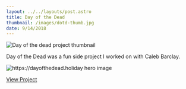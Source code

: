 ```yaml
---
layout: ../../layouts/post.astro
title: Day of the Dead
thumbnail: /images/dotd-thumb.jpg
date: 9/14/2018
---
```

![Day of the dead project thumbnail](/images/dotd-thumb.jpg)

Day of the Dead was a fun side project I worked on with Caleb Barclay.
 
![https://dayofthedead.holiday hero image](/images/dotd-hero.jpg)

[View Project](https://dayofthedead.holiday/)
